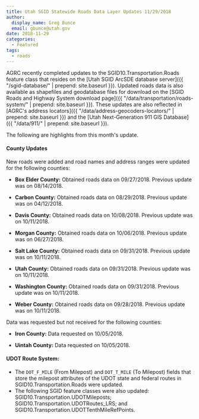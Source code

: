 ```yaml
---
title: Utah SGID Statewide Roads Data Layer Updates 11/29/2018
author:
  display_name: Greg Bunce
  email: gbunce@utah.gov
date: 2018-11-29
categories:
  - Featured
tags:
  - roads
---
```


AGRC recently completed updates to the SGID10.Transportation.Roads feature class that resides on the [Utah SGID ArcSDE database server]({{ "/sgid-database/" | prepend: site.baseurl }}). Updated roads data is also available as shapefiles and geodatabase files for download on the [SGID Roads and Highway System download page]({{ "/data/transportation/roads-system/" | prepend: site.baseurl }}). These updates are also reflected in [AGRC's address locators]({{ "/data/address-geocoders-locators/" | prepend: site.baseurl }}) and the [Utah Next-Generation 911 GIS Database]({{ "/data/911/" | prepend: site.baseurl }}).


The following are highlights from this month's update.

#### County Updates
New roads were added and road names and address ranges were updated for the following counties:

- **Box Elder County:** Obtained roads data on 09/27/2018. Previous update was on 08/14/2018.

- **Carbon County:** Obtained roads data on 08/29/2018. Previous update was on 04/12/2018.

- **Davis County:** Obtained roads data on 10/08/2018. Previous update was on 10/11/2018.

- **Morgan County:** Obtained roads data on 10/06/2018. Previous update was on 06/27/2018.

- **Salt Lake County:** Obtained roads data on 09/31/2018. Previous update was on 10/11/2018.

- **Utah County:** Obtained roads data on 09/31/2018. Previous update was on 10/11/2018.

- **Washington County:** Obtained roads data on 09/31/2018. Previous update was on 10/11/2018.

- **Weber County:** Obtained roads data on 09/28/2018. Previous update was on 10/11/2018.

Data was requested but not received for the following counties:

- **Iron County:** Data requested on 10/05/2018.

- **Uintah County:** Data requested on 10/05/2018.

#### UDOT Route System:

- The `DOT_F_MILE` (From Milepost) and `DOT_T_MILE` (To Milepost) fields that store the milepost attributes of the UDOT state and federal routes in SGID10.Transportation.Roads were updated.
- The following SGID feature classes were also updated: SGID10.Transportation.UDOTMileposts; SGID10.Transportation.UDOTRoutes_LRS; and SGID10.Transportation.UDOTTenthMileRefPoints.
